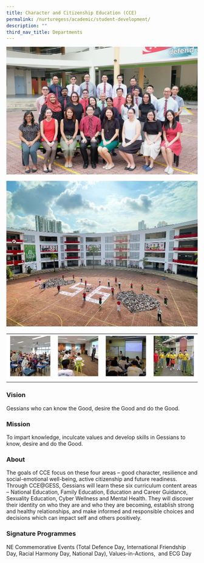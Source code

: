 ```yaml
---
title: Character and Citizenship Education (CCE)
permalink: /nurturegess/academic/student-development/
description: ""
third_nav_title: Departments
---
```

![](/images/CCESL-5-scaled.jpeg)

![](/images/CCE-1.jpeg)

<table style="box-sizing: inherit; border-collapse: collapse; border-spacing: 0px; max-width: 100%; color: rgb(34, 34, 34); font-family: &quot;Source Sans Pro&quot;, sans-serif; font-size: 16px; font-style: normal; font-variant-ligatures: normal; font-variant-caps: normal; font-weight: 400; letter-spacing: normal; orphans: 2; text-align: start; text-transform: none; white-space: normal; widows: 2; word-spacing: 0px; -webkit-text-stroke-width: 0px; background-color: rgb(255, 255, 255); text-decoration-thickness: initial; text-decoration-style: initial; text-decoration-color: initial; width: 826.664px;"><tbody style="box-sizing: inherit;"><tr style="box-sizing: inherit; background: rgb(255, 255, 255);"><td style="box-sizing: inherit; padding: 5px 10px; width: 206.664px;"><a href="/images/CCE-2-150x150.jpeg" style="box-sizing: inherit; background-color: transparent; transition: all 0.25s ease-in-out 0s; color: rgb(241, 174, 22); text-decoration: underline;"><img class="alignnone size-thumbnail wp-image-21678" src="/images/CCE-2-150x150.jpeg" alt="Cce 2" width="150" height="150" style="box-sizing: inherit; border: 0px; vertical-align: middle; max-width: 100%; height: auto; margin-bottom: 10px;"></a></td><td style="box-sizing: inherit; padding: 5px 10px; width: 206.664px;"><a href="/images/CCE-3-150x150.jpeg" style="box-sizing: inherit; background-color: transparent; transition: all 0.25s ease-in-out 0s; color: rgb(241, 174, 22); text-decoration: underline;"><img class="alignnone size-thumbnail wp-image-21679" src="/images/CCE-3-150x150.jpeg" alt="Cce 3" width="150" height="150" style="box-sizing: inherit; border: 0px; vertical-align: middle; max-width: 100%; height: auto; margin-bottom: 10px;"></a></td><td style="box-sizing: inherit; padding: 5px 10px; width: 206.664px;"><a href="/images/CCE-4-150x150.jpeg" style="box-sizing: inherit; background-color: transparent; transition: all 0.25s ease-in-out 0s; color: rgb(241, 174, 22); text-decoration: underline;"><img class="alignnone size-thumbnail wp-image-21681" src="/images/CCE-4-150x150.jpeg" alt="Cce 4" width="150" height="150" style="box-sizing: inherit; border: 0px; vertical-align: middle; max-width: 100%; height: auto; margin-bottom: 10px;"></a></td><td style="box-sizing: inherit; padding: 5px 10px; width: 206.672px;"><a href="/images/CCE-5-150x150.jpeg" style="box-sizing: inherit; background-color: transparent; transition: all 0.25s ease-in-out 0s; color: rgb(241, 174, 22); text-decoration: underline;"><img class="alignnone size-thumbnail wp-image-21682" src="/images/CCE-5-150x150.jpeg" alt="Cce 5" width="150" height="150" style="box-sizing: inherit; border: 0px; vertical-align: middle; max-width: 100%; height: auto; margin-bottom: 10px;"></a></td></tr></tbody></table>

### Vision

Gessians who can know the Good, desire the Good and do the Good.

### Mission

To impart knowledge, inculcate values and develop skills in Gessians to know, desire and do the Good.

### About

The goals of CCE focus on these four areas – good character, resilience and social-emotional well-being, active citizenship and future readiness. Through CCE@GESS, Gessians will learn these six curriculum content areas – National Education, Family Education, Education and Career Guidance, Sexuality Education, Cyber Wellness and Mental Health. They will discover their identity on who they are and who they are becoming, establish strong and healthy relationships, and make informed and responsible choices and decisions which can impact self and others positively.

### Signature Programmes

NE Commemorative Events (Total Defence Day, International Friendship Day, Racial Harmony Day, National Day), Values-in-Actions,  and ECG Day